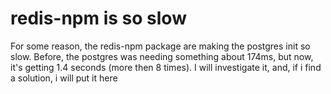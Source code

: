 # redis-npm is so slow
For some reason, the redis-npm package are making the postgres init so slow. Before, the postgres was needing something about 174ms, but now, it's getting 1.4 seconds (more then 8 times). I will investigate it, and, if i find a solution, i will put it here

